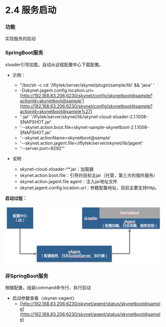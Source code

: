 # 2.4 服务启动



### 功能

实现服务的启动

### SpringBoot服务

xloader引导加载，自动从远程配置中心下载配置。

* 示例：
  * "/bin/sh -c cd '/iflytek/server/skynet/plugin/sample/lib' && 'java' '
  * -Dskynet.jagent.config.location.uri=[http://192.168.83.206:6230/skynet/config/skynetboot@sample?actionId=skynetboot@sample'](http://192.168.83.206:6230/skynet/config/skynetboot@sample?actionId=skynetboot@sample%27)
  * '-jar' '/iflytek/server/skynet/lib/skynet-cloud-xloader-2.1.1008-SNAPSHOT.jar'
  * '--skynet.action.boot.file=skynet-sample-skynetboot-2.1.1008-SNAPSHOT.jar'
  * '--skynet.actionName=skynetboot@sample'
  * '--skynet.action.jagent.file=/iflytek/server/skynet/lib/jagent'
  * '--server.port=9292'"



* 说明
  * skynet-cloud-xloader-\*\*.jar：加载器
  * skynet.action.boot.file：引导的目标主jar（托管，第三方的插件服务）
  * skynet.action.jagent.file agent：注入jar地址文件
  * skynet.jagent.config.location.uri：参数配置地址，目前主要支持http。



**启动过程：**

![](../.gitbook/assets/image%20%2823%29.png)

### 非SpringBoot服务

根据配置，组装command命令行、执行启动

* 启动参数查看（skynet-xagent）
  * [http://192.168.83.206:6230/skynet/agent/status/skynetboot@sample](http://192.168.83.206:6230/skynet/agent/status/skynetboot@sample)

